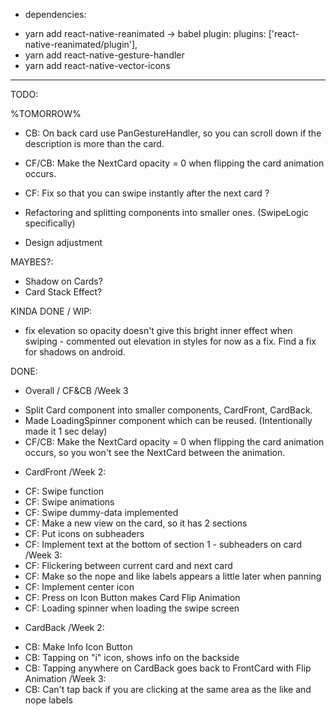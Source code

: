 * dependencies:
- yarn add react-native-reanimated -> babel plugin: plugins: ['react-native-reanimated/plugin'],
- yarn add react-native-gesture-handler
- yarn add react-native-vector-icons


_____________________________________



TODO:

%TOMORROW%
- CB: On back card use PanGestureHandler, so you can scroll down if the description is more than the card.
- CF/CB: Make the NextCard opacity = 0 when flipping the card animation occurs.

- CF: Fix so that you can swipe instantly after the next card ?
- Refactoring and splitting components into smaller ones. (SwipeLogic specifically)
- Design adjustment



MAYBES?:
- Shadow on Cards?
- Card Stack Effect?



KINDA DONE / WIP: 
- fix elevation so opacity doesn't give this bright inner effect when swiping - commented out elevation in styles for now as a fix. Find a fix for shadows on android.


DONE: 
* Overall / CF&CB
/Week 3
- Split Card component into smaller components, CardFront, CardBack.
- Made LoadingSpinner component which can be reused. (Intentionally made it 1 sec delay)
- CF/CB: Make the NextCard opacity = 0 when flipping the card animation occurs, so you won't see the NextCard between the animation.

* CardFront
/Week 2:
- CF: Swipe function
- CF: Swipe animations
- CF: Swipe dummy-data implemented
- CF: Make a new view on the card, so it has 2 sections
- CF: Put icons on subheaders
- CF: Implement text at the bottom of section 1 - subheaders on card
/Week 3:
- CF: Flickering between current card and next card
- CF: Make so the nope and like labels appears a little later when panning
- CF: Implement center icon
- CF: Press on Icon Button makes Card Flip Animation
- CF: Loading spinner when loading the swipe screen


* CardBack
/Week 2:
- CB: Make Info Icon Button
- CB: Tapping on "i" icon, shows info on the backside
- CB: Tapping anywhere on CardBack goes back to FrontCard with Flip Animation
/Week 3:
- CB: Can't tap back if you are clicking at the same area as the like and nope labels